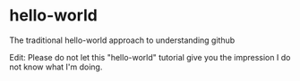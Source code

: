 # hello-world
The traditional hello-world approach to understanding github

Edit: Please do not let this "hello-world" tutorial give you the impression I do not know what I'm doing.
